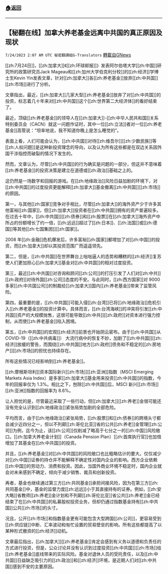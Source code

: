 ###  [:house:返回](README.md)
---


## 【秘翻在线】加拿大养老基金远离中共国的真正原因及现状
`7/24/2023 2:07 AM UTC 秘密翻譯組G-Translators` [轉載自GNews](https://gnews.org/articles/1482519)

[[zh:7月24日]]，[[zh:加拿大]]《[[zh:环球邮报]]》发表阿尔伯塔大学[[zh:中国]]研究所的政策研究员Jack Mageau和[[zh:加州大学伯克利分校]]的[[zh:经济]]学博士生Kevin Yin发表文章，针对[[zh:加拿大]]各[[zh:养老基金]]放弃[[zh:中共国]][[zh:市场]]进行了分析。

文章指出，最近，[[zh:加拿大]]几家大型[[zh:养老基金]]放弃了对[[zh:中共国]]的投资，标志着几十年来对[[zh:中共国]]这个[[zh:世界第二大经济体]]的看好结束了。

最近，顶级[[zh:养老基金]]的领导人在[[zh:加拿大]]\-[[zh:中华人民共和国]]关系特别委员会（CACN）就这一问题作证时，其中一位[[zh:立法]]者对一位[[zh:养老基金]]高管说：“坦率地说，我不知道你晚上是怎么睡觉的”。

表面上看，人们可能会认为，[[zh:中共国]]对待[[zh:维吾尔]][[zh:少数民族]]等[[zh:人权问题]]是这种新投资理念的导向，以及认为所有这些都是在双边关系因外国干涉指控而破裂的情况下发生的。

然而，文章认为，尽管[[zh:中共国]]的行为确实是问题的一部分，但这并不意味着[[zh:养老基金]]的投资决策是建立在道德或[[zh:政治]]基础之上的。

这仍然是一场数字和回报的游戏。在[[zh:地缘政治]]风险日益加剧的环境下，对[[zh:中共国]]的过度投资更能解释[[zh:加拿大]]基金撤离[[zh:中共国]][[zh:市场]]的原因。

第一，与其他[[zh:国家]]竞争对手相比，尽管[[zh:加拿大]]的海外资产少于许多其他富裕[[zh:国家]]，但[[zh:加拿大]]投资者在[[zh:中共国]]拥有的资产普遍较多。在过去十年中，[[zh:中共国]][[zh:债券]]和[[zh:股票]]在[[zh:加拿大]]海外资产中所占的份额增长了约一倍，[[zh:远远]]超过了[[zh:日本]]、[[zh:法国]]或[[zh:德国]]等其他[[zh:七国集团]][[zh:国家]]。

2008 年[[zh:金融]]危机爆发后，许多富裕[[zh:国家]]都增加了对[[zh:中国]]的投资，而[[zh:加拿大]]却以其投资范围广而遥遥领先。

第二，但是，[[zh:中共国]]在世界舞台上咄咄逼人的态势和糟糕的[[zh:经济]]复苏使人们更加担心[[zh:加拿大]]基金对[[zh:中共国]]的相对过度投资。

第三，最近[[zh:中共国]]对咨询和顾问[[zh:公司]]的打压引发了人们对[[zh:中共]][[zh:政府]]对待外国[[zh:公司]]态度的不安。与此同时，[[zh:西方国家]]对 9000 多家[[zh:中共国公司]]的制裁给[[zh:加拿大]]国内[[zh:养老基金]]带来了监管风险。

第四，最重要的是，[[zh:中共国]]可能入侵[[zh:台湾]]已将[[zh:地缘政治]]危机引入[[zh:养老基金]]的投资计算中。具体而言，[[zh:台湾海峡]]的冲突将引发[[zh:中共国]]资产的大规模抛售，这很可能导致[[zh:中共]][[zh:政府]]对资本进行强力控制，从而使[[zh:养老基金]]陷入困境。

第五，[[zh:中共国]]的宏观[[zh:经济]]前景也开始阴云密布。由于[[zh:中共国]]从 COVID-19（[[zh:中共病毒]]） 大流行病中的恢复不妙，加剧了[[zh:中共国]][[zh:经济]]放缓的警告，而围绕[[zh:中共国]]地方[[zh:政府]]债务和不稳定的[[zh:房地产]][[zh:市场]]的担忧也持续存在。

所有这些情况已经影响到[[zh:养老基金]]。

[[zh:摩根斯坦利]]资本国际新兴[[zh:市场]][[zh:亚洲]]指数（MSCI Emerging Markets Asia Index）是多家[[zh:加拿大]]基金用来投资[[zh:中共国]]的指数，今年的回报率仅为 1.3%。相比之下，刨除[[zh:中共国]]后，MSCI 新兴[[zh:市场]][[zh:亚洲]]指数的回报率为 8.6%。

让人担忧的是，尽管最近采取了一些行动，但[[zh:加拿大]][[zh:养老]]金很可能还没有完全认识到[[zh:地缘政治]]紧张局势加剧的全部危险。

平均而言，由于[[zh:地缘政治]]紧张局势，[[zh:股票]]和[[zh:债券]]的跨境头寸都会减少近四分之一，但以不列颠[[zh:哥伦比亚]]省的公共[[zh:养老]]金管理[[zh:公司]]为例，迄今为止，该[[zh:公司]]仅削减了略高于七分之一的[[zh:中国]]风险敞口。[[zh:加拿大养老金计划]]（Canada Pension Plan）[[zh:首席执行官]]也加倍增加了其基金在[[zh:中共国]]的投资。

并且，[[zh:养老基金]]对[[zh:中共国]]的风险敞口也比粗略估计的要大。仅仅减少对[[zh:中国]]证券的持仓并不能解释不确定性对国内企业的影响。西方企业依赖[[zh:中国]]的劳动力、消费和投资。因此，当国外商业环境不稳定时，国内企业就会对未来感到不确定，倾向于减少销售、裁员和创新投资。

再者，基金也继续通过第三方[[zh:共同基金]]承担间接风险，因为在第三方[[zh:共同基金]]中，基金的监督力度[[zh:远远]]小于其直接持有的证券。例如，[[zh:安大略]]省教师[[zh:养老]]金计划和不列颠[[zh:哥伦比亚]]省公共[[zh:养老]]金已经结束了在[[zh:中共国]]的私募股权投资业务，但却仍通过指数基金持有[[zh:中共国]]公共[[zh:市场]]的头寸。

况且，公开[[zh:市场]]和指数基金更有可能包含大型跨国[[zh:公司]]，更容易受到[[zh:供应链]]中断、汇率波动和匆忙设置的贸易壁垒的影响。所有这些都提高了以某种形式撤资的[[zh:经济]]动机。

文章最后指出，[[zh:加拿大]][[zh:养老基金]]肯定会感到有义务以道德和负责任的方式进行投资，但是，公众讨论并没有认识到过度投资[[zh:中共国]][[zh:市场]]给[[zh:养老基金]]底线带来的实际风险。基金对退休人员的受托责任，以及[[zh:中共国]]日益缺乏吸引力的[[zh:政治]]和[[zh:经济]]环境，是近期人们对[[zh:中共国]]感到不安的主要原因。
